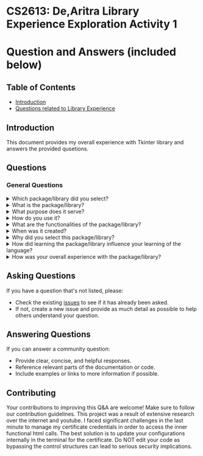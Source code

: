 # CS2613: De,Aritra Library Experience Exploration Activity 1


# Question and Answers (included below)

## Table of Contents
- [Introduction](#introduction)
- [Questions related to Library Experience](#questions)

## Introduction
This document provides my overall experience with Tkinter library and answers the provided qusetions.

## Questions

### General Questions
<details>
<summary>Which package/library did you select?</summary>
<p>

- I used the Tkinter standard GUI (Graphical User Interface) library for Python. 

</p>

</details>

<details>
<summary>What is the package/library?</summary>
<p>

- Tkinter library provides an object-oriented interface to the Tk GUI toolkit. I did not have to download as it is included with most Python installations, and it's widely used for creating simple and effective GUI applications due to its ease of use and the availability of comprehensive documentation.
- It is the primary module used to create GUI applications. It must be imported into our Python script to use its functionalities.

</p>
</details>

<details>
<summary>What purpose does it serve?</summary>
<p>
  
- Tkinter served the purpose of helping me develop a weather application which can provide user-friendly interface and observe dynamic upadtes.
- I used special labels and frames to configure my data points properly.
- It also helped me to integrate my application wit third party website and handles API requests.

</p>
</details>

<details>
<summary>How do you use it?</summary>
<p>
- First things first, I installed and checked versions.
- In accord to my source code, I used it primarily for the visual represenatation of my weather data.
- I did face some issue while importing and using the libraries but I updated my certificate credentials temporarily
  to make use of the application.
- After creating the main application window (Tk), I added widgets to the application and researched the different type of layout managers.
- My function also handled events and configured the labels properly to reflect the dynamic changes.
- I found the building blocks like including buttons, labels, frames to be easy to use and manage. Each widget in Tkinter is actually a Python class.
- I felt Tkinter acted as a good integration tool in my class to relate my function and effeciently use the API calls.
- I was also able to make personal adjustments to font type and line texture.

</p>
</details>

<details>
<summary>What are the functionalities of the package/library?</summary>
<p>
- Tkinter has great versatility and its functionality could be used to make easy frameworks like to-do lists, get reference, calculator, etc.
- This is the general template:
  import tkinter as tk
  def greet():
      print("Hello World!")
  
  Commented # Create the main window
  root = tk.Tk()
  root.title("Simple code")
  
  Commented # Create a button widget
  greet_button = tk.Button(root, text="Greet", command=greet)
  greet_button.pack()
  
  Commented # Start the Tkinter event loop
  root.mainloop()


 - With good experience one can make a game in Tkinter. Example: 
    <img width="647" alt="Screenshot 2024-02-13 at 11 51 34 PM" src="https://github.com/CS2613-WI24-FR01B/exploration-activity-1-aritrade001/assets/114476308/d2f16e1d-08db-41f2-ae00-028a08fdd72f">
   - References for some good code in Tkinter:
    [https://realpython.com/tic-tac-toe-python/]
   - This reference is very helpful.
     [https://www.tutorialsteacher.com/python/create-gui-using-tkinter-python]
   
 - Just like my application, we could also make File Explorer: Navigate and manage the filesystem, Chat Application to implement client-server chat interfaces, and Music Players.

</p>
</details>

<details>
<summary>When was it created?</summary>
<p>
  
- Tkinter, as a Python interface to the Tk GUI toolkit, was introduced with Python version 1.0 in January 1994. Tk itself, which Tkinter wraps, was created by John Ousterhout in 1988.

</p>
</details>

<details>
<summary>Why did you select this package/library?</summary>
<p>
- I selected this because it helps me as a beginner to explore the libary and it is easy to use. For my application, it required heavy GUI dashboard and this was a 
  good investment on time and energy. There was lot of open source documentation on the internet.
- It has cross-platform use case benefit and lot of videos on Youtube also supported my ideology.
- The standard library is also under python, so it does not make me worry about external installs.
</p>
</details>

<details>
<summary>How did learning the package/library influence your learning of the language?</summary>
<p>
- It was compatible with python and helped me practice the core fundamental concepts again like functions, event handling, api reference.
- It helped me appreciate the integrated usage of different python libraries.
- After every change, I ran the module to check my progress and this also helped me catch errors in the python console and debuggging.
- I actually found some of my cases in the open internet and edited my internal structures accordingly. So, it enhanced my problem solving 
  skills based on python language.
</p>
</details>

<details>
<summary>How was your overall experience with the package/library?</summary>
<p>
- My overall experience with the package/libary was good because I got immediate feedback and support from open source blogs and code in internet. There is lot of coverage.
- I would definitely recommend students who are first time learning to make interesting games and play with the library.
- I would not use this library because there are downsides compared to other GUI Application builders. I felt that there are limited 
  widgets and customization possible due to less in-built structures. I am also well aware that its performance time will sharply reduce 
  with large datasets and that is the reason many application GUIs have premium subsrcription based models to handle dynamic queries in 
  secure way. From the security lens, I faced significant challenge to get my certificate of laptop to handle the interal library calls and 
  I had to temporarily make changes for my system. However, my thoughts are based on the corporate landscape and being a student I feel 
  this a good libary to get started a student.
</p>
</details>





## Asking Questions
If you have a question that's not listed, please:
- Check the existing [issues](#) to see if it has already been asked.
- If not, create a new issue and provide as much detail as possible to help others understand your question.

## Answering Questions
If you can answer a community question:
- Provide clear, concise, and helpful responses.
- Reference relevant parts of the documentation or code.
- Include examples or links to more information if possible.

## Contributing
Your contributions to improving this Q&A are welcome! Make sure to follow our contribution guidelines.
This project was a result of extensive research over the internet and youtube. I faced significant challenges in the last minute
to manage my certificate credentials in order to access the inner functional html calls. The best solution is to update your configurations internally in the terminal for the certificate. Do NOT edit your code as bypassing the control structures can lead to serious security implications.
